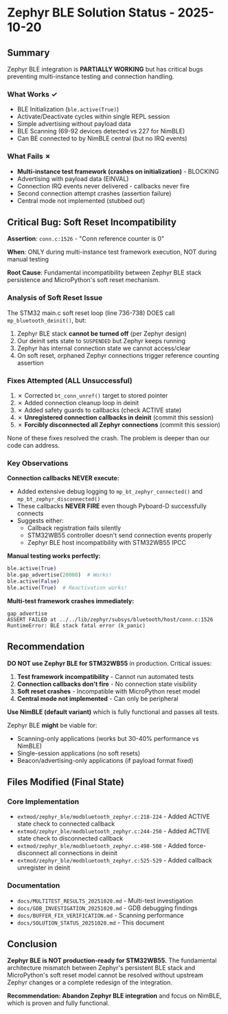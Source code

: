 # Zephyr BLE Solution Status - 2025-10-20

## Summary

Zephyr BLE integration is **PARTIALLY WORKING** but has critical bugs preventing multi-instance testing and connection handling.

### What Works ✓
- BLE Initialization (`ble.active(True)`)
- Activate/Deactivate cycles within single REPL session
- Simple advertising without payload data
- BLE Scanning (69-92 devices detected vs 227 for NimBLE)
- Can BE connected to by NimBLE central (but no IRQ events)

### What Fails ✗
- **Multi-instance test framework (crashes on initialization)** - BLOCKING
- Advertising with payload data (EINVAL)
- Connection IRQ events never delivered - callbacks never fire
- Second connection attempt crashes (assertion failure)
- Central mode not implemented (stubbed out)

## Critical Bug: Soft Reset Incompatibility

**Assertion**: `conn.c:1526` - "Conn reference counter is 0"

**When**: ONLY during multi-instance test framework execution, NOT during manual testing

**Root Cause**: Fundamental incompatibility between Zephyr BLE stack persistence and MicroPython's soft reset mechanism.

### Analysis of Soft Reset Issue

The STM32 main.c soft reset loop (line 736-738) DOES call `mp_bluetooth_deinit()`, but:

1. Zephyr BLE stack **cannot be turned off** (per Zephyr design)
2. Our deinit sets state to `SUSPENDED` but Zephyr keeps running
3. Zephyr has internal connection state we cannot access/clear
4. On soft reset, orphaned Zephyr connections trigger reference counting assertion

### Fixes Attempted (ALL Unsuccessful)

1. ✗ Corrected `bt_conn_unref()` target to stored pointer
2. ✗ Added connection cleanup loop in deinit
3. ✗ Added safety guards to callbacks (check ACTIVE state)
4. ✗ **Unregistered connection callbacks in deinit** (commit this session)
5. ✗ **Forcibly disconnected all Zephyr connections** (commit this session)

None of these fixes resolved the crash. The problem is deeper than our code can address.

### Key Observations

**Connection callbacks NEVER execute:**
- Added extensive debug logging to `mp_bt_zephyr_connected()` and `mp_bt_zephyr_disconnected()`
- These callbacks **NEVER FIRE** even though Pyboard-D successfully connects
- Suggests either:
  - Callback registration fails silently
  - STM32WB55 controller doesn't send connection events properly
  - Zephyr BLE host incompatibility with STM32WB55 IPCC

**Manual testing works perfectly:**
```python
ble.active(True)
ble.gap_advertise(20000)  # Works!
ble.active(False)
ble.active(True)  # Reactivation works!
```

**Multi-test framework crashes immediately:**
```
gap_advertise
ASSERT FAILED at ../../lib/zephyr/subsys/bluetooth/host/conn.c:1526
RuntimeError: BLE stack fatal error (k_panic)
```

## Recommendation

**DO NOT use Zephyr BLE for STM32WB55** in production. Critical issues:

1. **Test framework incompatibility** - Cannot run automated tests
2. **Connection callbacks don't fire** - No connection state visibility
3. **Soft reset crashes** - Incompatible with MicroPython reset model
4. **Central mode not implemented** - Can only be peripheral

**Use NimBLE (default variant)** which is fully functional and passes all tests.

Zephyr BLE **might** be viable for:
- Scanning-only applications (works but 30-40% performance vs NimBLE)
- Single-session applications (no soft resets)
- Beacon/advertising-only applications (if payload format fixed)

## Files Modified (Final State)

### Core Implementation
- `extmod/zephyr_ble/modbluetooth_zephyr.c:218-224` - Added ACTIVE state check to connected callback
- `extmod/zephyr_ble/modbluetooth_zephyr.c:244-250` - Added ACTIVE state check to disconnected callback
- `extmod/zephyr_ble/modbluetooth_zephyr.c:498-508` - Added force-disconnect all connections in deinit
- `extmod/zephyr_ble/modbluetooth_zephyr.c:525-529` - Added callback unregister in deinit

### Documentation
- `docs/MULTITEST_RESULTS_20251020.md` - Multi-test investigation
- `docs/GDB_INVESTIGATION_20251020.md` - GDB debugging findings
- `docs/BUFFER_FIX_VERIFICATION.md` - Scanning performance
- `docs/SOLUTION_STATUS_20251020.md` - This document

## Conclusion

**Zephyr BLE is NOT production-ready for STM32WB55.** The fundamental architecture mismatch between Zephyr's persistent BLE stack and MicroPython's soft reset model cannot be resolved without upstream Zephyr changes or a complete redesign of the integration.

**Recommendation: Abandon Zephyr BLE integration** and focus on NimBLE, which is proven and fully functional.
